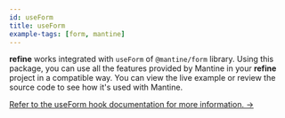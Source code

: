 ```yaml
---
id: useForm
title: useForm
example-tags: [form, mantine]
---
```


**refine** works integrated with `useForm` of `@mantine/form` library. Using this package, you can use all the features provided by Mantine in your **refine** project in a compatible way. You can view the live example or review the source code to see how it's used with Mantine.

[Refer to the useForm hook documentation for more information. →](/docs/ui-integrations/mantine/hooks/use-form/index)

<CodeSandboxExample path="form-mantine-use-form" />
